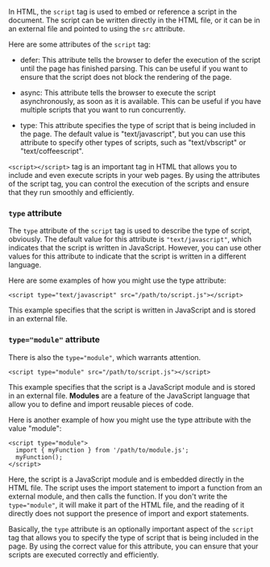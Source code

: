 In HTML, the `script` tag is used to embed or reference a script in the document. The script can be written directly in the HTML file, or it can be in an external file and pointed to using the `src` attribute.

Here are some attributes of the `script` tag:

- defer: This attribute tells the browser to defer the execution of the script until the page has finished parsing. This can be useful if you want to ensure that the script does not block the rendering of the page.

- async: This attribute tells the browser to execute the script asynchronously, as soon as it is available. This can be useful if you have multiple scripts that you want to run concurrently.

- type: This attribute specifies the type of script that is being included in the page. The default value is "text/javascript", but you can use this attribute to specify other types of scripts, such as "text/vbscript" or "text/coffeescript".

`<script></script>` tag is an important tag in HTML that allows you to include and even execute scripts in your web pages. By using the attributes of the script tag, you can control the execution of the scripts and ensure that they run smoothly and efficiently.

### `type` attribute

The `type` attribute of the `script` tag is used to describe the type of script, obviously. The default value for this attribute is `"text/javascript"`, which indicates that the script is written in JavaScript. However, you can use other values for this attribute to indicate that the script is written in a different language.

Here are some examples of how you might use the type attribute:

`<script type="text/javascript" src="/path/to/script.js"></script>`

This example specifies that the script is written in JavaScript and is stored in an external file.

### `type="module"` attribute

There is also the `type="module"`, which warrants attention.

`<script type="module" src="/path/to/script.js"></script>`

This example specifies that the script is a JavaScript module and is stored in an external file. **Modules** are a feature of the JavaScript language that allow you to define and import reusable pieces of code.

Here is another example of how you might use the type attribute with the value "module":

```
<script type="module">
  import { myFunction } from '/path/to/module.js';
  myFunction();
</script>
```

Here, the script is a JavaScript module and is embedded directly in the HTML file. The script uses the import statement to import a function from an external module, and then calls the function. If you don't write the `type="module"`, it will make it part of the HTML file, and the reading of it directly does not support the presence of import and export statements.

Basically, the `type` attribute is an optionally important aspect of the `script` tag that allows you to specify the type of script that is being included in the page. By using the correct value for this attribute, you can ensure that your scripts are executed correctly and efficiently.
